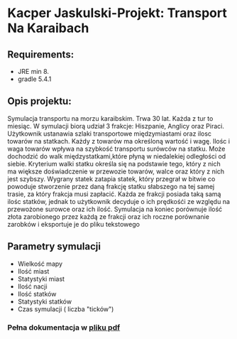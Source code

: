 # Kacper Jaskulski-Projekt: Transport Na Karaibach
## Requirements:
* JRE min 8.
* gradle 5.4.1

## Opis projektu:
Symulacja transportu na morzu karaibskim. Trwa 30 lat. Każda z tur to miesiąc. W symulacji biorą udział 3 frakcje: Hiszpanie, Anglicy oraz Piraci. Użytkownik ustanawia szlaki transportowe międzymiastami oraz ilosc towarów na statkach. Każdy z towarów ma określoną wartość i wagę. Ilośc i waga towarów wpływa na szybkość transportu surówców na statku. Może dochodzić do walk międzystatkami,które płyną w niedalekiej odległości od siebie. Kryterium walki statku określa się na podstawie tego, który z nich ma większe doświadczenie w przewozie towarów, walce oraz który z nich jest szybszy. Wygrany statek zatapia statek, który przegrał w bitwie co powoduje stworzenie przez daną frakcję statku słabszego na tej samej trasie, za który frakcja musi zapłacić. Każda ze frakcji posiada taką samą ilośc statków, jednak to użytkownik decyduje o ich prędkośći ze względu na przewożone surowce oraz ich ilość. Symulacja na koniec porównuje ilość złota zarobionego przez każdą ze frakcji oraz ich roczne porównanie  zarobków i eksportuje je do pliku tekstowego
## Parametry symulacji
* Wielkość mapy
* Ilość miast
* Statystyki miast
* Ilość nacji
* Ilość statków
* Statystyki statków
* Czas symulacji ( liczba "ticków")
### Pełna dokumentacja w [pliku pdf](https://github.com/anachim5/TransportNaKaraibach/blob/master/Documentation/Projekt_Etap_IV%20(1).pdf)
